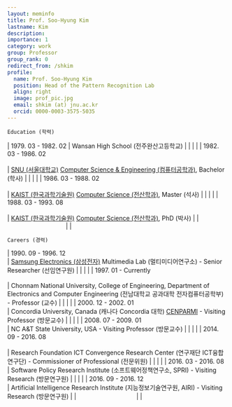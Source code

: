 ```yaml
---
layout: meminfo
title: Prof. Soo-Hyung Kim
lastname: Kim
description:
importance: 1
category: work
group: Professor
group_rank: 0
redirect_from: /shkim
profile:
  name: Prof. Soo-Hyung Kim
  position: Head of the Pattern Recognition Lab
  align: right
  image: prof_pic.jpg
  email: shkim (at) jnu.ac.kr
  orcid: 0000-0003-3575-5035
---
```



    Education (학력)

| 1979. 03 - 1982. 02    | Wansan High School (전주완산고등학교) |
| | |
| 1982. 03 - 1986. 02    <br/>  <br/> | [SNU (서울대학교)](http://www.snu.ac.kr)  [Computer Science & Engineering (컴퓨터공학과)](http://wwwcomp.snu.ac.kr), Bachelor (학사) |
| | |
| 1986. 03 - 1988. 02    <br/>  <br/> | [KAIST (한국과학기술원)](http://www.kaist.ac.kr)  [Computer Science (전산학과)](http://cs.kaist.ac.kr), Master (석사) |
| | |
| 1988. 03 - 1993. 08    <br/>  <br/> | [KAIST (한국과학기술원)](http://www.kaist.ac.kr)  [Computer Science (전산학과)](http://cs.kaist.ac.kr), PhD (박사) |
| <img width=130/>       |  |


    Careers (경력)

| 1990. 09 - 1996. 12 <br/>  | [Samsung Electronics (삼성전자)](http://www.samsung.co.kr) Multimedia Lab (멀티미디어연구소) - Senior Researcher (선임연구원) |
| | |
| 1997. 01 - Currently <br/>  <br/>   | Chonnam National University, College of Engineering, Department of Electronics and Computer Engineering (전남대학교 공과대학 전자컴퓨터공학부) - Professor (교수) |
| | |
| 2000. 12 - 2002. 01 <br/>  | Concordia University, Canada (캐나다 Concordia 대학) [CENPARMI](http://www.cenparmi.concordia.ca) - Visiting Professor (방문교수) |
| | |
| 2008. 07 - 2009. 01 <br/> | NC A&T State University, USA - Visiting Professor (방문교수) |
| | |
| 2014. 09 - 2016. 08 <br/>  <br/> | Research Foundation ICT Convergence Research Center (연구재단 ICT융합연구단) - Commissioner of Professional (전문위원) |
| | |
| 2016. 03 - 2016. 08 <br/>  | Software Policy Research Institute (소프트웨어정책연구소, SPRI) - Visiting Research (방문연구원) |
| | |
| 2016. 09 - 2016. 12 <br/>  | Artificial Intelligence Research Institute (지능정보기술연구원, AIRI) - Visiting Research (방문연구원) |
| <img width=130/>       |  |
